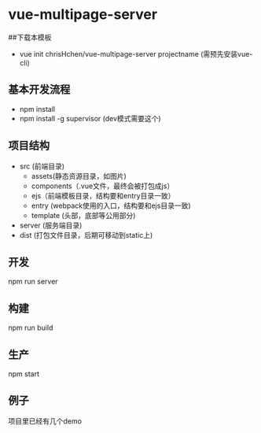 # vue-multipage-server

##下载本模板

- vue init chrisHchen/vue-multipage-server projectname (需预先安装vue-cli)

## 基本开发流程

- npm install
- npm install -g supervisor (dev模式需要这个)



## 项目结构

+ src (前端目录)
  + assets(静态资源目录，如图片)
  + components（.vue文件，最终会被打包成js）
  + ejs（前端模板目录，结构要和entry目录一致）
  + entry (webpack使用的入口，结构要和ejs目录一致)
  + template (头部，底部等公用部分)
+ server (服务端目录)
+ dist (打包文件目录，后期可移动到static上)


## 开发
npm run server



## 构建
npm run build



## 生产
npm start


## 例子
项目里已经有几个demo

